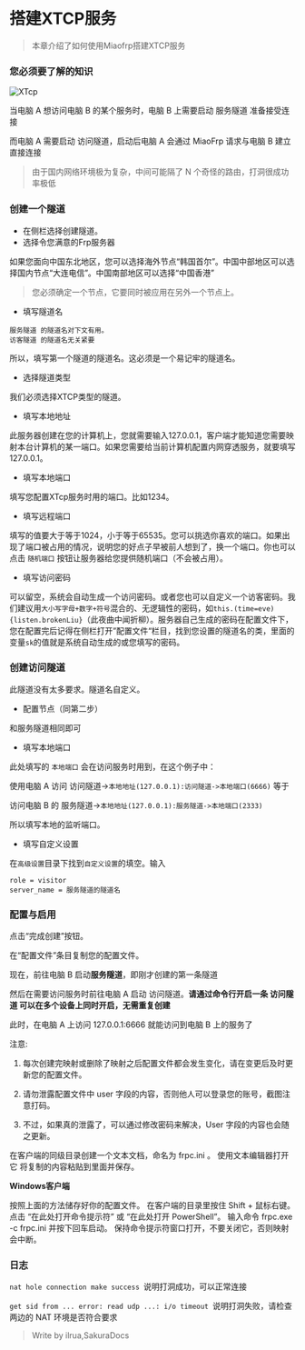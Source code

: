 # 搭建XTCP服务
> 本章介绍了如何使用Miaofrp搭建XTCP服务

### 您必须要了解的知识
![XTcp](https://img.cncn3.cn/images/3JL7.png)

当电脑 A 想访问电脑 B 的某个服务时，电脑 B 上需要启动 服务隧道 准备接受连接

而电脑 A 需要启动 访问隧道，启动后电脑 A 会通过 MiaoFrp 请求与电脑 B 建立直接连接

> 由于国内网络环境极为复杂，中间可能隔了 N 个奇怪的路由，打洞很成功率极低

### 创建一个隧道

* 在侧栏选择创建隧道。
* 选择令您满意的Frp服务器

如果您面向中国东北地区，您可以选择海外节点“韩国首尔”。中国中部地区可以选择国内节点“大连电信”。中国南部地区可以选择“中国香港”

>您必须确定一个节点，它要同时被应用在另外一个节点上。

* 填写隧道名

```
服务隧道 的隧道名对下文有用。
访客隧道 的隧道名无关紧要
```
所以，填写第一个隧道的隧道名。这必须是一个易记牢的隧道名。

* 选择隧道类型

我们必须选择XTCP类型的隧道。

* 填写本地地址

此服务器创建在您的计算机上，您就需要输入127.0.0.1，客户端才能知道您需要映射本台计算机的某一端口。如果您需要给当前计算机配置内网穿透服务，就要填写127.0.0.1。


* 填写本地端口

填写您配置XTcp服务时用的端口。比如1234。

* 填写远程端口

填写的值要大于等于1024，小于等于65535。您可以挑选你喜欢的端口。如果出现了端口被占用的情况，说明您的好点子早被前人想到了，换一个端口。你也可以点击 `随机端口` 按钮让服务器给您提供随机端口（不会被占用）。

* 填写访问密码

可以留空，系统会自动生成一个访问密码。或者您也可以自定义一个访客密码。我们建议用```大小写字母+数字+符号```混合的、无逻辑性的密码，如```this.(time=eve){listen.brokenLiu}```（此夜曲中闻折柳）。服务器自己生成的密码在配置文件下，您在配置完后记得在侧栏打开”配置文件“栏目，找到您设置的隧道名的类，里面的变量```sk```的值就是系统自动生成的或您填写的密码。

### 创建访问隧道

此隧道没有太多要求。隧道名自定义。

* 配置节点（同第二步）

和服务隧道相同即可

* 填写本地端口

此处填写的 ```本地端口``` 会在访问服务时用到，在这个例子中：

使用电脑 A 访问 访问隧道->```本地地址(127.0.0.1):访问隧道->本地端口(6666)```
等于

访问电脑 B 的 服务隧道->```本地地址(127.0.0.1):服务隧道->本地端口(2333)```

所以填写本地的监听端口。

* 填写自定义设置

在```高级设置```目录下找到```自定义设置```的填空。输入

```
role = visitor
server_name = 服务隧道的隧道名
```

### 配置与启用

点击“完成创建”按钮。

在“配置文件”条目复制您的配置文件。

现在，前往电脑 B 启动**服务隧道**，即刚才创建的第一条隧道

然后在需要访问服务时前往电脑 A 启动 访问隧道。**请通过命令行开启一条 访问隧道 可以在多个设备上同时开启，无需重复创建**

此时，在电脑 A 上访问 127.0.0.1:6666 就能访问到电脑 B 上的服务了

注意:

1. 每次创建完映射或删除了映射之后配置文件都会发生变化，请在变更后及时更新您的配置文件。

2. 请勿泄露配置文件中 user 字段的内容，否则他人可以登录您的账号，截图注意打码。

3. 不过，如果真的泄露了，可以通过修改密码来解决，User 字段的内容也会随之更新。

在客户端的同级目录创建一个文本文档，命名为 frpc.ini 。
使用文本编辑器打开它
将复制的内容粘贴到里面并保存。

 **Windows客户端**
 
按照上面的方法储存好你的配置文件。
在客户端的目录里按住 Shift + 鼠标右键。
点击 “在此处打开命令提示符” 或 “在此处打开 PowerShell”。
输入命令 frpc.exe -c frpc.ini 并按下回车启动。
保持命令提示符窗口打开，不要关闭它，否则映射会中断。

### 日志
```nat hole connection make success ```说明打洞成功，可以正常连接

```get sid from ... error: read udp ...: i/o timeout ```说明打洞失败，请检查两边的 NAT 环境是否符合要求


> Write by ilrua,SakuraDocs
